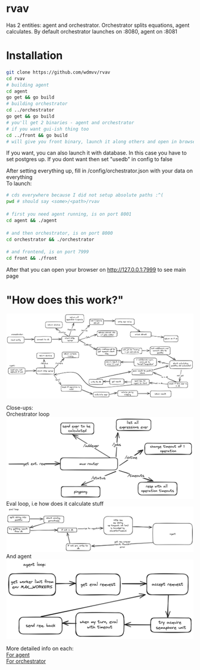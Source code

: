 # rvav
Has 2 entities: agent and orchestrator. Orchestrator splits equations, agent calculates. By default orchestrator launches on :8080, agent on :8081

# Installation
```sh
git clone https://github.com/wdmvv/rvav
cd rvav
# building agent
cd agent
go get && go build
# building orchestrator
cd ../orchestrator
go get && go build
# you'll get 2 binaries - agent and orchestrator
# if you want gui-ish thing too
cd ../front && go build
# will give you front binary, launch it along others and open in browser
```
If you want, you can also launch it with database. In this case you have to set postgres up. If you dont want then set "usedb" in config to false<br>

After setting everything up, fill in /config/orchestrator.json with your data on everything<br>
To launch:
```sh
# cds everywhere because I did not setup absolute paths :^(
pwd # should say <some>/<path>/rvav

# first you need agent running, is on port 8001
cd agent && ./agent

# and then orchestrator, is on port 8000
cd orchestrator && ./orchestrator

# and frontend, is on port 7999
cd front && ./front

```
After that you can open your browser on http://127.0.0.1:7999 to see main page

# "How does this work?"
![image](./images/total.png)

Close-ups:<br>
Orchestrator loop
![image](./images/orchestrator.png)
Eval loop, i.e how does it calculate stuff
![image](./images/eval.png)
And agent
![image](./images/agent.png)

More detailed info on each:<br>
[For agent](/docs/agent.md)<br>
[For orchestrator](/docs/orch.md)<br>

